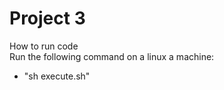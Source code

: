 # Project 3

How to run code<br>
Run the following command on a linux a machine:
  - "sh execute.sh"
